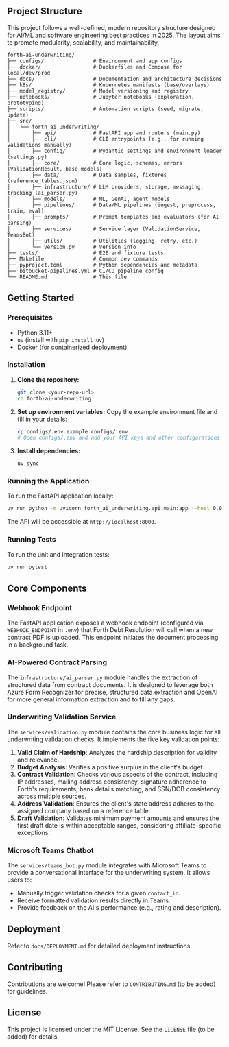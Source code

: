 
## Project Structure

This project follows a well-defined, modern repository structure designed for AI/ML and software engineering best practices in 2025. The layout aims to promote modularity, scalability, and maintainability.

```
forth-ai-underwriting/
├── configs/                # Environment and app configs
├── docker/                 # Dockerfiles and Compose for local/dev/prod
├── docs/                   # Documentation and architecture decisions
├── k8s/                    # Kubernetes manifests (base/overlays)
├── model_registry/         # Model versioning and registry
├── notebooks/              # Jupyter notebooks (exploration, prototyping)
├── scripts/                # Automation scripts (seed, migrate, update)
├── src/
│   └── forth_ai_underwriting/
│       ├── api/            # FastAPI app and routers (main.py)
│       ├── cli/            # CLI entrypoints (e.g., for running validations manually)
│       ├── config/         # Pydantic settings and environment loader (settings.py)
│       ├── core/           # Core logic, schemas, errors (ValidationResult, base models)
│       ├── data/           # Data samples, fixtures (reference_tables.json)
│       ├── infrastructure/ # LLM providers, storage, messaging, tracking (ai_parser.py)
│       ├── models/         # ML, GenAI, agent models
│       ├── pipelines/      # Data/ML pipelines (ingest, preprocess, train, eval)
│       ├── prompts/        # Prompt templates and evaluators (for AI parsing)
│       ├── services/       # Service layer (ValidationService, TeamsBot)
│       ├── utils/          # Utilities (logging, retry, etc.)
│       └── version.py      # Version info
├── tests/                  # E2E and fixture tests
├── Makefile                # Common dev commands
├── pyproject.toml          # Python dependencies and metadata
├── bitbucket-pipelines.yml # CI/CD pipeline config
└── README.md               # This file
```

## Getting Started

### Prerequisites

- Python 3.11+
- `uv` (install with `pip install uv`)
- Docker (for containerized deployment)

### Installation

1.  **Clone the repository:**
    ```bash
    git clone <your-repo-url>
    cd forth-ai-underwriting
    ```

2.  **Set up environment variables:**
    Copy the example environment file and fill in your details:
    ```bash
    cp configs/.env.example configs/.env
    # Open configs/.env and add your API keys and other configurations
    ```

3.  **Install dependencies:**
    ```bash
    uv sync
    ```

### Running the Application

To run the FastAPI application locally:

```bash
uv run python -m uvicorn forth_ai_underwriting.api.main:app --host 0.0.0.0 --port 8000 --reload
```

The API will be accessible at `http://localhost:8000`.

### Running Tests

To run the unit and integration tests:

```bash
uv run pytest
```

## Core Components

### Webhook Endpoint

The FastAPI application exposes a webhook endpoint (configured via `WEBHOOK_ENDPOINT` in `.env`) that Forth Debt Resolution will call when a new contract PDF is uploaded. This endpoint initiates the document processing in a background task.

### AI-Powered Contract Parsing

The `infrastructure/ai_parser.py` module handles the extraction of structured data from contract documents. It is designed to leverage both Azure Form Recognizer for precise, structured data extraction and OpenAI for more general information extraction and to fill any gaps.

### Underwriting Validation Service

The `services/validation.py` module contains the core business logic for all underwriting validation checks. It implements the five key validation points:

1.  **Valid Claim of Hardship**: Analyzes the hardship description for validity and relevance.
2.  **Budget Analysis**: Verifies a positive surplus in the client's budget.
3.  **Contract Validation**: Checks various aspects of the contract, including IP addresses, mailing address consistency, signature adherence to Forth's requirements, bank details matching, and SSN/DOB consistency across multiple sources.
4.  **Address Validation**: Ensures the client's state address adheres to the assigned company based on a reference table.
5.  **Draft Validation**: Validates minimum payment amounts and ensures the first draft date is within acceptable ranges, considering affiliate-specific exceptions.

### Microsoft Teams Chatbot

The `services/teams_bot.py` module integrates with Microsoft Teams to provide a conversational interface for the underwriting system. It allows users to:

-   Manually trigger validation checks for a given `contact_id`.
-   Receive formatted validation results directly in Teams.
-   Provide feedback on the AI's performance (e.g., rating and description).

## Deployment

Refer to `docs/DEPLOYMENT.md` for detailed deployment instructions.

## Contributing

Contributions are welcome! Please refer to `CONTRIBUTING.md` (to be added) for guidelines.

## License

This project is licensed under the MIT License. See the `LICENSE` file (to be added) for details.


